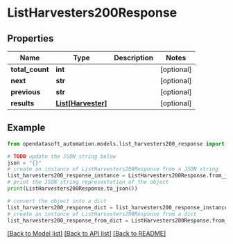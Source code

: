 # ListHarvesters200Response


## Properties

Name | Type | Description | Notes
------------ | ------------- | ------------- | -------------
**total_count** | **int** |  | [optional] 
**next** | **str** |  | [optional] 
**previous** | **str** |  | [optional] 
**results** | [**List[Harvester]**](Harvester.md) |  | [optional] 

## Example

```python
from opendatasoft_automation.models.list_harvesters200_response import ListHarvesters200Response

# TODO update the JSON string below
json = "{}"
# create an instance of ListHarvesters200Response from a JSON string
list_harvesters200_response_instance = ListHarvesters200Response.from_json(json)
# print the JSON string representation of the object
print(ListHarvesters200Response.to_json())

# convert the object into a dict
list_harvesters200_response_dict = list_harvesters200_response_instance.to_dict()
# create an instance of ListHarvesters200Response from a dict
list_harvesters200_response_from_dict = ListHarvesters200Response.from_dict(list_harvesters200_response_dict)
```
[[Back to Model list]](../README.md#documentation-for-models) [[Back to API list]](../README.md#documentation-for-api-endpoints) [[Back to README]](../README.md)


